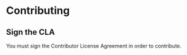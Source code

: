# Contributing

## Sign the CLA
You must sign the Contributor License Agreement in order to contribute.
